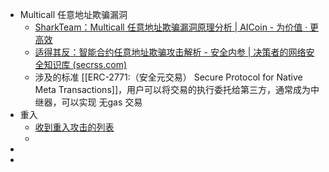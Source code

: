 - Multicall 任意地址欺骗漏洞
	- [SharkTeam：Multicall 任意地址欺骗漏洞原理分析 | AICoin - 为价值 · 更高效](https://www.aicoin.com/article/379117.html)
	- [适得其反：智能合约任意地址欺骗攻击解析 - 安全内参 | 决策者的网络安全知识库 (secrss.com)](https://www.secrss.com/articles/61571)
	- 涉及的标准 [[ERC-2771:（安全元交易） Secure Protocol for Native Meta Transactions]]，用户可以将交易的执行委托给第三方，通常成为中继器，可以实现 无gas 交易
- 重入
	- [收到重入攻击的列表](https://github.com/pcaversaccio/reentrancy-attacks)
	-
-
-